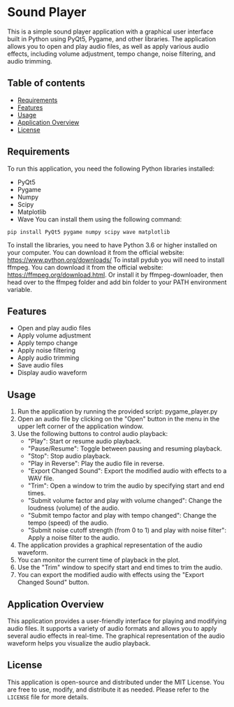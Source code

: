 # Sound Player
This is a simple sound player application with a graphical user interface built in Python using PyQt5, Pygame, and other libraries. The application allows you to open and play audio files, as well as apply various audio effects, including volume adjustment, tempo change, noise filtering, and audio trimming.

## Table of contents
* [Requirements](#requirements)
* [Features](#features)
* [Usage](#usage)
* [Application Overview](#application-overview)
* [License](#license)

## Requirements
To run this application, you need the following Python libraries installed:
* PyQt5
* Pygame
* Numpy
* Scipy
* Matplotlib
* Wave
You can install them using the following command:
```
pip install PyQt5 pygame numpy scipy wave matplotlib
```
To install the libraries, you need to have Python 3.6 or higher installed on your computer. You can download it from the official website: https://www.python.org/downloads/
To install pydub you will need to install ffmpeg. You can download it from the official website: https://ffmpeg.org/download.html. Or install it by ffmpeg-downloader, then head over to the ffmpeg folder and add bin folder to your PATH environment variable.

## Features
* Open and play audio files
* Apply volume adjustment
* Apply tempo change
* Apply noise filtering
* Apply audio trimming
* Save audio files
* Display audio waveform

## Usage
1. Run the application by running the provided script: pygame_player.py
2. Open an audio file by clicking on the "Open" button in the menu in the upper left corner of the application window. 
3. Use the following buttons to control audio playback:
   * "Play": Start or resume audio playback.
   * "Pause/Resume": Toggle between pausing and resuming playback.
   * "Stop": Stop audio playback.
   * "Play in Reverse": Play the audio file in reverse.
   * "Export Changed Sound": Export the modified audio with effects to a WAV file.
   * "Trim": Open a window to trim the audio by specifying start and end times.
   * "Submit volume factor and play with volume changed": Change the loudness (volume) of the audio.
   * "Submit tempo factor and play with tempo changed": Change the tempo (speed) of the audio.
   * "Submit noise cutoff strength (from 0 to 1) and play with noise filter": Apply a noise filter to the audio.
4. The application provides a graphical representation of the audio waveform.
5. You can monitor the current time of playback in the plot.
6. Use the "Trim" window to specify start and end times to trim the audio.
7. You can export the modified audio with effects using the "Export Changed Sound" button.

## Application Overview
This application provides a user-friendly interface for playing and modifying audio files. It supports a variety of audio formats and allows you to apply several audio effects in real-time. The graphical representation of the audio waveform helps you visualize the audio playback.

## License
This application is open-source and distributed under the MIT License. You are free to use, modify, and distribute it as needed. Please refer to the `LICENSE` file for more details.
